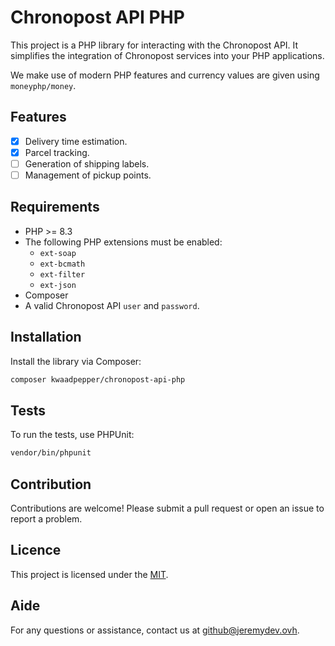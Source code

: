 # Chronopost API PHP

This project is a PHP library for interacting with the Chronopost API. It simplifies the integration of Chronopost services into your PHP applications.

We make use of modern PHP features and currency values are given using `moneyphp/money`.

## Features

- [x] Delivery time estimation.
- [x] Parcel tracking.
- [ ] Generation of shipping labels.
- [ ] Management of pickup points.

## Requirements

- PHP >= 8.3
- The following PHP extensions must be enabled:
  - `ext-soap`
  - `ext-bcmath`
  - `ext-filter`
  - `ext-json`
- Composer
- A valid Chronopost API `user` and `password`.

## Installation

Install the library via Composer:

```bash
composer kwaadpepper/chronopost-api-php
```

## Tests

To run the tests, use PHPUnit:

```bash
vendor/bin/phpunit
```

## Contribution

Contributions are welcome! Please submit a pull request or open an issue to report a problem.

## Licence

This project is licensed under the [MIT](LICENSE).

## Aide

For any questions or assistance, contact us at <github@jeremydev.ovh>.
